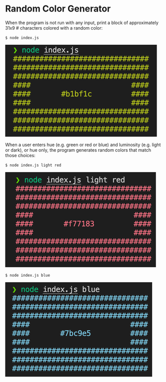 # Random Color Generator

When the program is not run with any input, print a block of approximately 31x9 # characters colored with a random color:

```bash
$ node index.js
```

![random-color-generator](random-color.jpg)

When a user enters hue (e.g. green or red or blue) and
luminosity (e.g. light or dark), or hue only, the program generates random colors that match those choices:

```bash
$ node index.js light red
```

![random-color-generator](light-red.jpg)

```bash
$ node index.js blue
```

![random-color-generator](blue.jpg)
